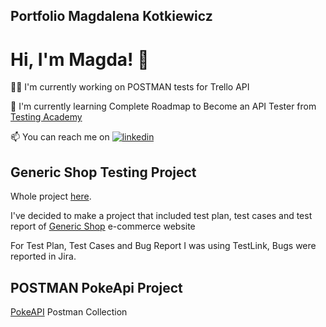 ## Portfolio Magdalena Kotkiewicz

# Hi, I'm Magda! 👋


👩‍💻 I'm currently working on POSTMAN tests for Trello API

🧠 I'm currently learning Complete Roadmap to Become an API Tester from [Testing Academy](https://www.youtube.com/watch?v=e6otrkQNaCA&list=PL8VbCbavWfeEvyUo5qCEw96LNjPR5rR2k&index=1)

📫 You can reach me on [![linkedin](https://img.shields.io/badge/linkedin-0A66C2?style=for-the-badge&logo=linkedin&logoColor=white)](https://www.linkedin.com/in/magdalena-kotkiewicz/)


## Generic Shop Testing Project

Whole project [here](https://github.com/MagKot/Generic-Shop-Testing).

I've decided to make a project that included test plan, test cases and test report of [Generic Shop](http://skleptest.pl/) e-commerce website

For Test Plan, Test Cases and Bug Report I was using TestLink, Bugs were reported in Jira. 

## POSTMAN PokeApi Project

[PokeAPI]( https://pokeapi.co/) Postman Collection
